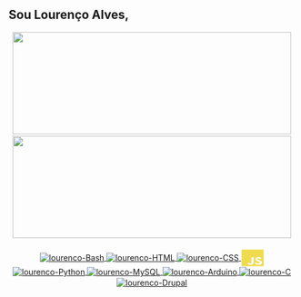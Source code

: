 ## Sou Lourenço Alves,
<div align="center">
  <a href="https://github.com/lourencoalves">
  <img width="490em" height="180em" src="https://github-readme-stats.vercel.app/api?username=lourencoalves&show_icons=true&theme=codeSTACKr&include_all_commits=true&count_private=true"/>
          
  <img width="490em" height="180em" src="https://github-readme-stats.vercel.app/api/top-langs/?username=lourencoalves&layout=compact&langs_count=7&theme=codeSTACKr"/>
</div>
        
<div align="center" style="display: inline_block"><br>
        
  <img align="center" alt="lourenco-Bash" height="30" width="40" src="https://cdn.jsdelivr.net/gh/devicons/devicon/icons/bash/bash-plain.svg">
          
  <img align="center" alt="lourenco-HTML" height="30" width="40" src="https://cdn.jsdelivr.net/gh/devicons/devicon/icons/html5/html5-plain.svg">
        
  <img align="center" alt="lourenco-CSS" height="30" width="40" src="https://cdn.jsdelivr.net/gh/devicons/devicon/icons/css3/css3-plain.svg">
  
  <img align="center" alt="lourenco-Js" height="30" width="40" src="https://raw.githubusercontent.com/devicons/devicon/master/icons/javascript/javascript-plain.svg">
        
  <img align="center" alt="lourenco-Python" height="30" width="40" src="https://cdn.jsdelivr.net/gh/devicons/devicon/icons/python/python-plain.svg">

  <img align="center" alt="lourenco-MySQL" height="30" width="40" src="https://cdn.jsdelivr.net/gh/devicons/devicon/icons/mysql/mysql-plain.svg">
                
  <img align="center" alt="lourenco-Arduino" height="30" width="40" src="https://cdn.jsdelivr.net/gh/devicons/devicon/icons/arduino/arduino-original.svg">
 
  <img align="center" alt="lourenco-C" height="30" width="40" src="https://cdn.jsdelivr.net/gh/devicons/devicon/icons/c/c-plain.svg">
        
  <img align="center" alt="lourenco-Drupal" height="30" width="40" src="https://cdn.jsdelivr.net/gh/devicons/devicon/icons/drupal/drupal-plain.svg">       
        
</div>
  
  ##

